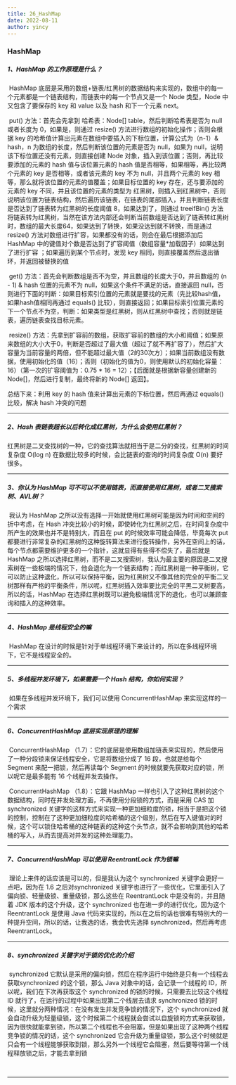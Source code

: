 ```yaml
---
title: 26_HashMap
date: 2022-08-11
author: yincy
---
```


### HashMap

##### 1、HashMap 的工作原理是什么？

​	HashMap 底层是采用的数组+链表/红黑树的数据结构来实现的，数组中的每一个元素都是一个链表结构，而链表中的每一个节点又是一个 Node 类型，Node 中又包含了要保存的 key 和 value 以及 hash 和下一个元素 next。

​	put() 方法：首先会先拿到 哈希表：Node[] table，然后判断哈希表是否为 null 或者长度为 0，如果是，则通过 resize() 方法进行数组的初始化操作；否则会根据 key 的哈希值计算出元素在数组中要插入的下标位置，计算公式为（n-1）& hash，n 为数组的长度，然后判断该位置的元素是否为 null，如果为 null，说明该下标位置还没有元素，则直接创建 Node 对象，插入到该位置；否则，再比较要添加的元素的 hash 值与该位置元素的 hash 值是否相等，如果相等，再比较两个元素的 key 是否相等，或者该元素的 key 不为 null，并且两个元素的 key 相等，那么就将该位置的元素的值覆盖；如果目标位置的 key 存在，还与要添加的元素的 key 不同，并且该位置的元素的类型为 红黑树，则插入到红黑树中，否则说明该位置为链表结构，然后遍历该链表，在链表的尾部插入，并且判断链表长度是否达到了链表转为红黑树的长度阈值 8，如果达到了，则通过 treeifBin() 方法将链表转为红黑树，当然在该方法内部还会判断当前数组是否达到了链表转红黑树时，数组的最大长度64，如果达到了转换，如果没达到就不转换，而是通过 resize() 方法对数组进行扩容，如果都没有的话，则会在最后根据添加后 HashMap 中的键值对个数是否达到了扩容阈值（数组容量*加载因子）如果达到了进行扩容 ；如果遍历到某个节点时，发现 key 相同，则直接覆盖然后退出循环，并返回被替换的值

​	get() 方法：首先会判断数组是否不为空，并且数组的长度大于0，并且数组的 (n - 1) & hash 位置的元素不为 null，如果这个条件不满足的话，直接返回 null，否则进行下面的判断：如果目标索引位置的元素就是要找的元素（先比较hash值，如果hash值相同再通过 equals() 比较），则直接返回；如果目标索引位置元素的下一个节点不为空，判断：如果类型是红黑树，则从红黑树中查找；否则就是链表，遍历链表查找目标元素。

​	resize() 方法：先拿到扩容前的数组，获取扩容前的数组的大小和阈值；如果原来数组的大小大于0，判断是否超过了最大值（超过了就不再扩容了），然后扩大容量为当前容量的两倍，但不能超过最大值（2的30次方）；如果当前数组没有数据，使用初始化的值（16）；否则（初始化的值为0，则使用默认的初始化容量：16）（第一次的扩容阈值为：0.75 * 16 = 12）；【后面就是根据新容量创建新的 Node[]，然后进行复制，最终将新的 Node[] 返回】。



总结下来：利用 key 的 hash 值来计算出元素的下标位置，然后再通过 equals() 比较，解决 hash 冲突的问题

---



##### 2、Hash 表链表超长以后转化成红黑树，为什么会使用红黑树？

​	红黑树是二叉查找树的一种，它的查找算法就相当于是二分的查找，红黑树的时间复杂度 O(log n) 在数据比较多的时候，会比链表的查询的时间复杂度 O(n) 要好很多。

---



##### 3、你认为 HashMap 可不可以不使用链表，而直接使用红黑树，或者二叉搜索树、AVL树？

​	我认为 HashMap 之所以没有选择一开始就使用红黑树可能是因为时间和空间的折中考虑，在 Hash 冲突比较小的时候，即使转化为红黑树之后，在时间复杂度中所产生的效果也并不是特别大，而且在 put 的时候效率可能会降低，毕竟每次 put 都要进行非常复杂的红黑树的这种旋转算法来进行旋转操作，另外在空间上的话，每个节点都需要维护更多的一个指针，这就显得有些得不偿失了，最后就是 HashMap 之所以选择红黑树，而不是二叉搜索树，我认为最主要的原因是二叉搜索树在一些极端的情况下，他会退化为一个链表结构；而红黑树是一种平衡树，它可以防止这种退化，所以可以保持平衡，因为红黑树又不像其他的完全的平衡二叉树那样有严格的平衡条件，所以呢，红黑树插入效率要比完全的平黑二叉树要高，所以的话，HashMap 在选择红黑树既可以避免极端情况下的退化，也可以兼顾查询和插入的这种效率。

---



##### 4、HashMap 是线程安全的嘛

​	HashMap 在设计的时候是针对于单线程环境下来设计的，所以在多线程环境下，它不是线程安全的。

---



##### 5、多线程并发环境下，如果需要一个 Hash 结构，你如何实现？

​	如果在多线程并发环境下，我们可以使用 ConcurrentHashMap 来实现这样的一个需求

---



##### 6、ConcurrentHashMap 底层实现原理的理解

​	ConcurrentHashMap （1.7）：它的底层是使用数组加链表来实现的，然后使用了一种分段锁来保证线程安全，它是将数组分成了 16 段，也就是给每个 Segment 来配一把锁，然后再读每个 Segment 的时候就要先获取对应的锁，所以呢它是最多能有 16 个线程并发去操作。

​	ConcurrentHashMap  （1.8）：它跟 HashMap 一样也引入了这种红黑树的这个数据结构，同时在并发处理方面，不再使用分段锁的方式，而是采用 CAS 加 synchronized 关键字的这样方式来实现一种更加细粒度的锁，相当于是把这个锁的控制，控制在了这种更加细粒度的哈希桶的这个级别，然后在写入键值对的时候，这个可以锁住哈希桶的这种链表的这种这个头节点，就不会影响到其他的哈希桶的写入，从而去提高对并发的这种处理能力。

---



##### 7、ConcurrentHashMap 可以使用 ReentrantLock 作为锁嘛

​	理论上来件的话应该是可以的，但是我认为这个 synchronized 关键字会更好一点吧，因为在 1.6 之后对synchronized 关键字也进行了一些优化，它里面引入了偏向锁、轻量级锁、重量级锁，那么这些在 ReentrantLock 中是没有的，并且随着 JDK 版本的这个升级，这个 synchronized 也在进一步的进行优化，因为这个 ReentrantLock 是使用 Java 代码来实现的，所以在之后的话也很难有特别大的一种提升空间，所以的话，让我选的话，我会优先选择 synchronized，然后再考虑 ReentrantLock。

---



##### 8、synchronized 关键字对于锁的优化的介绍

​	synchronized 它默认是采用的偏向锁，然后在程序运行中始终是只有一个线程去获取synchronized 的这个锁，那么 Java 对象中的话，会记录一个线程的 ID，所以呢，我们在下次再获取这个 synchronized 的锁的时候，只需要去比较这个线程 ID 就行了，在运行的过程中如果出现第二个线层去请求 synchronized 锁的时候，这里就分两种情况：在没有发生并发竞争锁的情况下，这个 synchronized 就会自动升级为轻量级锁，这个时候第二个线程就会尝试以自旋锁的方式来获取锁，因为很快就能拿到锁，所以第二个线程也不会阻塞，但是如果出现了这种两个线程竞争锁的情况的话，这个 synchronized 它会升级为重量级锁，那么这个时候就是只会有一个线程能够获取到锁，那么另外一个线程它会阻塞，然后要等待第一个线程释放锁之后，才能去拿到锁

​	

---

